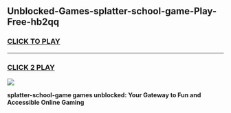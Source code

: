 
## Unblocked-Games-splatter-school-game-Play-Free-hb2qq
<h3>
<a href="https://premium76.site?title=splatter-school-game&ref=18A">CLICK TO PLAY</a></h3>
<hr>

<h3>
<a href="https://premium76.site?title=splatter-school-game&ref=18A">CLICK 2 PLAY</a>
  
</h3>

<a href="https://premium76.site?title=splatter-school-game&ref=18A"><img src="https://clearcache.store/games.png"></a>


**splatter-school-game games unblocked: Your Gateway to Fun and Accessible Online Gaming**
